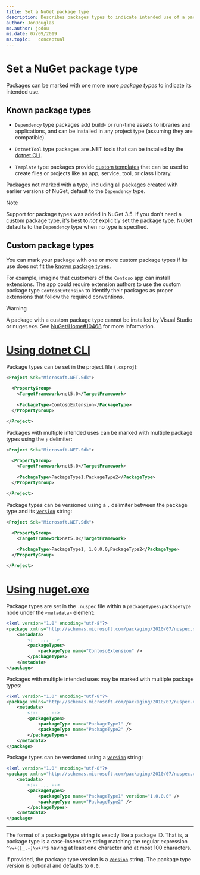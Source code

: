 ```yaml
---
title: Set a NuGet package type
description: Describes packages types to indicate intended use of a package.
author: JonDouglas
ms.author: jodou
ms.date: 07/09/2019
ms.topic:   conceptual
---
```


# Set a NuGet package type

Packages can be marked with one more more *package types* to indicate its intended use.

## Known package types

- `Dependency` type packages add build- or run-time assets to libraries and applications, and can be installed in any project type (assuming they are compatible).

- `DotnetTool` type packages are .NET tools that can be installed by the [dotnet CLI](/dotnet/articles/core/tools/index).

- `Template` type packages provide [custom templates](/dotnet/core/tools/custom-templates) that can be used to create files or projects like an app, service, tool, or class library.

Packages not marked with a type, including all packages created with earlier versions of NuGet, default to the `Dependency` type.

> [!NOTE]
> Support for package types was added in NuGet 3.5.
> If you don't need a custom package type, it's best to *not* explicitly set the package type.
> NuGet defaults to the `Dependency` type when no type is specified.

## Custom package types

You can mark your package with one or more custom package types if its use does not fit the [known package types](#known-package-types).

For example, imagine that customers of the `Contoso` app can install extensions. The app could require extension authors to use the custom package type `ContosoExtension` to identify their packages as proper extensions that follow the required conventions.

> [!WARNING]
> A package with a custom package type cannot be installed by Visual Studio or nuget.exe. See [NuGet/Home#10468](https://github.com/NuGet/Home/issues/10468) for more information.

# [Using dotnet CLI](#tab/dotnet)

Package types can be set in the project file (`.csproj`):

```xml
<Project Sdk="Microsoft.NET.Sdk">

  <PropertyGroup>
    <TargetFramework>net5.0</TargetFramework>
    
    <PackageType>ContosoExtension</PackageType>
  </PropertyGroup>

</Project>
```

Packages with multiple intended uses can be marked with multiple package types using the `;` delimiter:

```xml
<Project Sdk="Microsoft.NET.Sdk">

  <PropertyGroup>
    <TargetFramework>net5.0</TargetFramework>
    
    <PackageType>PackageType1;PackageType2</PackageType>
  </PropertyGroup>

</Project>
```

Package types can be versioned using a `,` delimiter between the package type and its [`Version`](/dotnet/api/system.version) string:

```xml
<Project Sdk="Microsoft.NET.Sdk">

  <PropertyGroup>
    <TargetFramework>net5.0</TargetFramework>
    
    <PackageType>PackageType1, 1.0.0.0;PackageType2</PackageType>
  </PropertyGroup>

</Project>
```

# [Using nuget.exe](#tab/nugetexe)

Package types are set in the `.nuspec` file within a `packageTypes\packageType` node under the `<metadata>` element:

```xml
<?xml version="1.0" encoding="utf-8"?>
<package xmlns="http://schemas.microsoft.com/packaging/2010/07/nuspec.xsd">
    <metadata>
        <!-- ... -->
        <packageTypes>
            <packageType name="ContosoExtension" />
        </packageTypes>
    </metadata>
</package>
```

Packages with multiple intended uses may be marked with multiple package types:

```xml
<?xml version="1.0" encoding="utf-8"?>
<package xmlns="http://schemas.microsoft.com/packaging/2010/07/nuspec.xsd">
    <metadata>
        <!-- ... -->
        <packageTypes>
            <packageType name="PackageType1" />
            <packageType name="PackageType2" />
        </packageTypes>
    </metadata>
</package>
```

Package types can be versioned using a [`Version`](/dotnet/api/system.version) string:

```xml
<?xml version="1.0" encoding="utf-8"?>
<package xmlns="http://schemas.microsoft.com/packaging/2010/07/nuspec.xsd">
    <metadata>
        <!-- ... -->
        <packageTypes>
            <packageType name="PackageType1" version="1.0.0.0" />
            <packageType name="PackageType2" />
        </packageTypes>
    </metadata>
</package>
```

---

The format of a package type string is exactly like a package ID. That is, a package type is a case-insensitive string matching the regular expression `^\w+([_.-]\w+)*$` having at least one character and at most 100 characters.

If provided, the package type version is a [`Version`](/dotnet/api/system.version) string. The package type version is optional and defaults to `0.0`.
